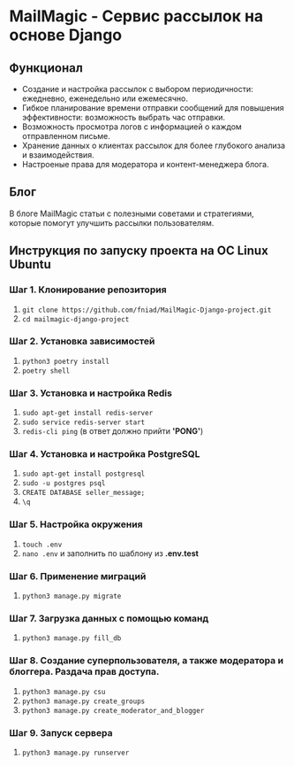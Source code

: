 # MailMagic - Сервис рассылок на основе Django

## Функционал

- Создание и настройка рассылок с выбором периодичности: ежедневно, еженедельно или ежемесячно.
- Гибкое планирование времени отправки сообщений для повышения эффективности: возможность выбрать час отправки.
- Возможность просмотра логов с информацией о каждом отправленном письме.
- Хранение данных о клиентах рассылок для более глубокого анализа и взаимодействия.
- Настроеные права для модератора и контент-менеджера блога.

## Блог

В блоге MailMagic статьи с полезными советами и стратегиями, которые помогут улучшить рассылки пользователям.

## Инструкция по запуску проекта на ОС Linux Ubuntu

### Шаг 1. Клонирование репозитория

1. ```git clone https://github.com/fniad/MailMagic-Django-project.git```
2. ```cd mailmagic-django-project```

### Шаг 2. Установка зависимостей

1. ```python3 poetry install```
2. ```poetry shell```

### Шаг 3. Установка и настройка Redis

1. ```sudo apt-get install redis-server```
2. ```sudo service redis-server start```
3. ```redis-cli ping``` (в ответ должно прийти **'PONG'**)

### Шаг 4. Установка и настройка PostgreSQL

1. ```sudo apt-get install postgresql```
2. ```sudo -u postgres psql```
3. ```CREATE DATABASE seller_message;```
4. ```\q```

### Шаг 5. Настройка окружения

1. ```touch .env```
2. ```nano .env``` и заполнить по шаблону из **.env.test**

### Шаг 6. Применение миграций

1. ```python3 manage.py migrate```

### Шаг 7. Загрузка данных с помощью команд 

1. ```python3 manage.py fill_db```

### Шаг 8. Создание суперпользователя, а также модератора и блоггера. Раздача прав доступа.

1. ```python3 manage.py csu```
2. ```python3 manage.py create_groups```
3. ```python3 manage.py create_moderator_and_blogger```

### Шаг 9. Запуск сервера
1. ```python3 manage.py runserver```
